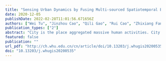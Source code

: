 ```yaml
---
title: "Sensing Urban Dynamics by Fusing Multi-sourced Spatiotemporal Big Data"
date: 2020-12-05
publishDate: 2022-02-28T11:01:56.671656Z
authors: ["Wei Tu", "Jinzhou Cao", "Qili Gao", "Rui Cao", "Zhixiang Fang", "Yang Yue", "Qingquan Li"]
publication_types: ["2"]
abstract: "City is the place aggregated massive human activities. City is the exchange hub of population flow, goods flow, information flow and currency flow, which is highly dynamic and complex. Smart city provides various tools to acquire spatiotemporal big data, such as satellite and drone remote sensing, mobile sensing, social sensing, crowdsourcing sensing, etc., which enable us to sense urban dynamics. This paper introduces the framework of urban dynamic sensing, describes the typical applications of spatial dynamics, human behavior dynamics and space-behavior interaction dynamics, and discusses the problems, such as the uncertainty in spatiotemporal big data, the multi-view ensemble learning in urban sensing, the verification of the urban dynamic results and the cascading influence of multi-urban factors. Outlooking the future, the study of urban dynamics should combine with real-time Internet of things data to sense multi-dimensional, multi-spatiotemporal resolution urban dynamic to enable refined urban governance and to effectively solve urban problems."
featured: false
publication: ""
url_pdf: "http://ch.whu.edu.cn/cn/article/doi/10.13203/j.whugis20200535"
doi: "10.13203/j.whugis20200535"
---
```


